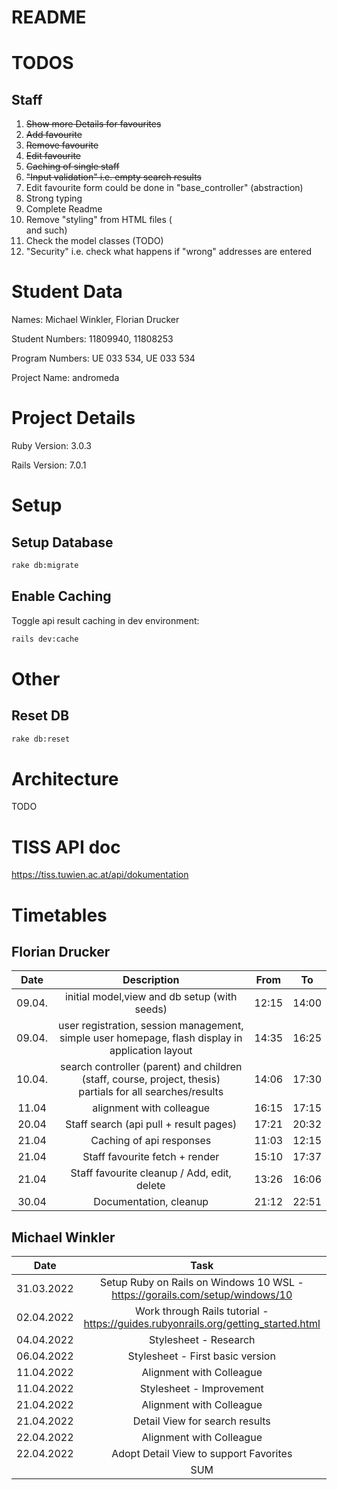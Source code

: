 # README

<!--- This README would normally document whatever steps are necessary to get the
application up and running.

Things you may want to cover:

* Ruby version

* System dependencies

* Configuration

* Database creation

* Database initialization

* How to run the test suite

* Services (job queues, cache servers, search engines, etc.)

* Deployment instructions

* ... --->

# TODOS

Staff
--------------

1. ~~Show more Details for favourites~~
2. ~~Add favourite~~
3. ~~Remove favourite~~
4. ~~Edit favourite~~
5. ~~Caching of single staff~~
6. ~~"Input validation" i.e. empty search results~~
7. Edit favourite form could be done in "base_controller" (abstraction)
8. Strong typing
9. Complete Readme
10. Remove "styling" from HTML files (<br> and such)
11. Check the model classes (TODO)
12. "Security" i.e. check what happens if "wrong" addresses are entered

# Student Data

Names: Michael Winkler, Florian Drucker

Student Numbers: 11809940, 11808253

Program Numbers: UE 033 534, UE 033 534

Project Name: andromeda

# Project Details

Ruby Version: 3.0.3

Rails Version: 7.0.1


# Setup

## Setup Database

```sh
rake db:migrate
```

## Enable Caching

Toggle api result caching in dev environment:
```sh
rails dev:cache
```

# Other

## Reset DB
```sh
rake db:reset
```


# Architecture

TODO


# TISS API doc

https://tiss.tuwien.ac.at/api/dokumentation



# Timetables

## Florian Drucker

|  Date  |                                                   Description                                                   | From  |  To   |
|:------:|:---------------------------------------------------------------------------------------------------------------:|:-----:|:-----:|
| 09.04. |                                  initial model,view and db setup (with seeds)                                   | 12:15 | 14:00 |
| 09.04. |        user registration, session management, simple user homepage, flash display in application layout         | 14:35 | 16:25 |
| 10.04. | search controller (parent) and children (staff, course, project, thesis) <br/>partials for all searches/results | 14:06 | 17:30 |
| 11.04  |                                            alignment with colleague                                             | 16:15 | 17:15 |
| 20.04  |                                     Staff search (api pull + result pages)                                      | 17:21 | 20:32 |
| 21.04  |                                            Caching of api responses                                             | 11:03 | 12:15 |
| 21.04  |                                         Staff favourite fetch + render                                          | 15:10 | 17:37 |
| 21.04  |                                   Staff favourite cleanup / Add, edit, delete                                   | 13:26 | 16:06 |
| 30.04  |                                             Documentation, cleanup                                              | 21:12 | 22:51 |

## Michael Winkler

|    Date    |                                       Task                                        | Amount |
|:----------:|:---------------------------------------------------------------------------------:|:------:|
| 31.03.2022 |   Setup Ruby on Rails on Windows 10 WSL - https://gorails.com/setup/windows/10    |   1h   |
| 02.04.2022 | Work through Rails tutorial - https://guides.rubyonrails.org/getting_started.html |   2h   |
| 04.04.2022 |                               Stylesheet - Research                               |   1h   |
| 06.04.2022 |                         Stylesheet - First basic version                          |  1.5h  |
| 11.04.2022 |                             Alignment with Colleague                              |   1h   |
| 11.04.2022 |                             Stylesheet - Improvement                              |   2h   |
| 21.04.2022 |                             Alignment with Colleague                              |   1h   |
| 21.04.2022 |                          Detail View for search results                           |  2.5h  |
| 22.04.2022 |                             Alignment with Colleague                              |  0.5h  |
| 22.04.2022 |                      Adopt Detail View to support Favorites                       |  1.5h  |
|            |                                        SUM                                        |  14h   |
